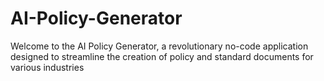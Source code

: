 # AI-Policy-Generator
Welcome to the AI Policy Generator, a revolutionary no-code application designed to streamline the creation of policy and standard documents for various industries
